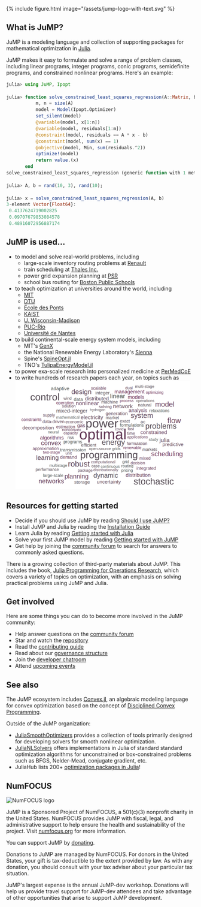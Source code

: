 ---
---

{% include figure.html image="/assets/jump-logo-with-text.svg" %}

## What is JuMP?

JuMP is a modeling language and collection of supporting packages for
mathematical optimization in [Julia](https://julialang.org).

JuMP makes it easy to formulate and solve a range of problem classes, including
linear programs, integer programs, conic programs, semidefinite programs, and
constrained nonlinear programs. Here's an example:

```julia
julia> using JuMP, Ipopt

julia> function solve_constrained_least_squares_regression(A::Matrix, b::Vector)
           m, n = size(A)
           model = Model(Ipopt.Optimizer)
           set_silent(model)
           @variable(model, x[1:n])
           @variable(model, residuals[1:m])
           @constraint(model, residuals == A * x - b)
           @constraint(model, sum(x) == 1)
           @objective(model, Min, sum(residuals.^2))
           optimize!(model)
           return value.(x)
       end
solve_constrained_least_squares_regression (generic function with 1 method)

julia> A, b = rand(10, 3), rand(10);

julia> x = solve_constrained_least_squares_regression(A, b)
3-element Vector{Float64}:
 0.4137624719002825
 0.09707679853084578
 0.48916072956887174
```

## JuMP is used...

 * to model and solve real-world problems, including
    * large-scale inventory routing problems at [Renault](https://pubsonline.informs.org/doi/10.1287/trsc.2022.0342)
    * train scheduling at [Thales Inc.](https://www.sciencedirect.com/science/article/pii/S0191261516304830)
    * power grid expansion planning at [PSR](https://juliacomputing.com/case-studies/psr/)
    * school bus routing for [Boston Public Schools](https://www.the74million.org/article/building-a-smarter-and-cheaper-school-bus-system-how-a-boston-mit-partnership-led-to-new-routes-that-are-20-more-efficient-use-400-fewer-buses-save-5-million/)
 * to teach optimization at universities around the world, including
    * [MIT](https://orc.mit.edu)
    * [DTU](https://www.man.dtu.dk/mathprogrammingwithjulia)
    * [École des Ponts](https://ecoledesponts.fr)
    * [KAIST](https://kaist.ac.kr/en/)
    * [U. Wisconsin-Madison](https://engineering.wisc.edu/departments/industrial-systems-engineering/)
    * [PUC-Rio](http://www.puc-rio.br/english/)
    * [Université de Nantes](https://www.univ-nantes.fr)
 * to build continental-scale energy system models, including
     * MIT's [GenX](https://github.com/GenXProject/GenX)
     * the National Renewable Energy Laboratory's [Sienna](https://www.nrel.gov/analysis/sienna.html)
     * Spine's [SpineOpt.jl](https://www.tools-for-energy-system-modelling.org)
     * TNO's [TulipaEnergyModel.jl](https://github.com/TulipaEnergy/TulipaEnergyModel.jl)
 * to power exa-scale research into personalized medicine at
   [PerMedCoE](https://permedcoe.eu/core-applications/)
   <!-- <img style="height: 50px;" src="https://raw.githubusercontent.com/LCSB-BioCore/COBREXA.jl/master/docs/src/assets/cobrexa.svg">
   <img style="height: 50px;" src="https://raw.githubusercontent.com/COBREXA/ConstraintTrees.jl/master/docs/src/assets/permedcoe.svg">
   <img style="height: 50px;" src="https://raw.githubusercontent.com/COBREXA/ConstraintTrees.jl/master/docs/src/assets/hhu.svg">
   <img style="height: 50px;" src="https://raw.githubusercontent.com/COBREXA/ConstraintTrees.jl/master/docs/src/assets/unilu.svg">
   <img style="height: 50px;" src="https://raw.githubusercontent.com/COBREXA/ConstraintTrees.jl/master/docs/src/assets/qtb.svg">
   <img style="height: 50px;" src="https://raw.githubusercontent.com/COBREXA/ConstraintTrees.jl/master/docs/src/assets/lcsb.svg"> -->
 * to write hundreds of research papers each year, on topics such as
   <img src="/assets/jump-word-cloud.png">

## Resources for getting started

 * Decide if you should use JuMP by reading [Should I use JuMP?](https://jump.dev/JuMP.jl/stable/should_i_use/)
 * Install JuMP and Julia by reading the [Installation Guide](https://jump.dev/JuMP.jl/stable/installation/)
 * Learn Julia by reading [Getting started with Julia](https://jump.dev/JuMP.jl/stable/tutorials/getting_started/getting_started_with_julia/)
 * Solve your first JuMP model by reading [Getting started with JuMP](https://jump.dev/JuMP.jl/stable/tutorials/getting_started/getting_started_with_JuMP/)
 * Get help by joining the [community forum](/forum)
  to search for answers to commonly asked questions.

There is a growing collection of third-party materials about JuMP. This includes
the book,
[Julia Programming for Operations Research](http://www.chkwon.net/julia/),
which covers a variety of topics on optimization, with an emphasis on solving
practical problems using JuMP and Julia.

## Get involved

Here are some things you can do to become more involved in the JuMP community:

 * Help answer questions on the [community forum](/forum)
 * Star and watch the [repository](https://github.com/jump-dev/JuMP.jl)
 * Read the [contributing guide](https://jump.dev/JuMP.jl/stable/developers/contributing/)
 * Read about our [governance structure](/pages/governance)
 * Join the [developer chatroom](/chatroom)
 * Attend [upcoming events](/pages/calendar)

## See also

The JuMP ecosystem includes [Convex.jl](https://github.com/jump-dev/Convex.jl),
an algebraic modeling language for convex optimization based on the concept of
[Disciplined Convex Programming](https://dcp.stanford.edu/).

Outside of the JuMP organization:
- [JuliaSmoothOptimizers](https://github.com/JuliaSmoothOptimizers) provides a
  collection of tools primarily designed for developing solvers for smooth
  nonlinear optimization.
- [JuliaNLSolvers](https://github.com/JuliaNLSolvers) offers implementations in
  Julia of standard standard optimization algorithms for unconstrained or
  box-constrained problems such as BFGS, Nelder-Mead, conjugate gradient, etc.
- JuliaHub lists 200+
  [optimization packages in Julia](https://juliahub.com/ui/Packages?t=optimization)!

## NumFOCUS

![NumFOCUS logo](/assets/numfocus-logo.png)

JuMP is a Sponsored Project of NumFOCUS, a 501(c)(3) nonprofit charity in the
United States. NumFOCUS provides JuMP with fiscal, legal, and administrative
support to help ensure the health and sustainability of the project. Visit
[numfocus.org](https://numfocus.org) for more information.

You can support JuMP by [donating](https://numfocus.salsalabs.org/donate-to-jump/index.html).

Donations to JuMP are managed by NumFOCUS. For donors in the United States,
your gift is tax-deductible to the extent provided by law. As with any donation,
you should consult with your tax adviser about your particular tax situation.

JuMP's largest expense is the annual JuMP-dev workshop. Donations will help us
provide travel support for JuMP-dev attendees and take advantage of other
opportunities that arise to support JuMP development.
